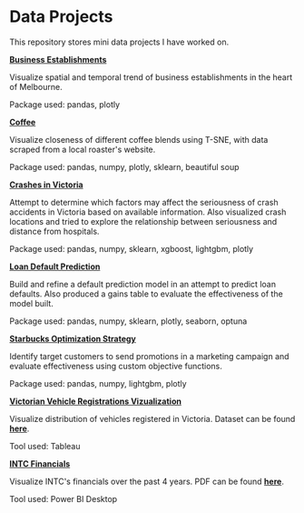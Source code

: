 # Data Projects

This repository stores mini data projects I have worked on.

**[Business Establishments](https://nbviewer.org/github/whchan05/data-projects/blob/main/biz%20est/biz%20est.ipynb)**

Visualize spatial and temporal trend of business establishments in the heart of Melbourne.

Package used: pandas, plotly

****[Coffee](https://nbviewer.org/github/whchan05/data-projects/blob/c48a7fda8180c6a7d34e78dbccd4f3433f263939/coffee/coffee.ipynb)****

Visualize closeness of different coffee blends using T-SNE, with data scraped from a local roaster's website.

Package used: pandas, numpy, plotly, sklearn, beautiful soup

****[Crashes in Victoria](https://nbviewer.org/github/whchan05/data-projects/blob/b5299eacd905b0cb54452c275724bfc2ecb5a550/vic%20crash/vic%20crash.ipynb)****

Attempt to determine which factors may affect the seriousness of crash accidents in Victoria based on available information. Also visualized crash locations and tried to explore the relationship between seriousness and distance from hospitals.

Package used: pandas, numpy, sklearn, xgboost, lightgbm, plotly

****[Loan Default Prediction](https://nbviewer.org/github/whchan05/data-projects/blob/367dfbfd174c7b0b1a87400fd78e3878870a1999/loan%20default%20prediction/Loan%20Default%20Prediction%20Kaggle.ipynb)****

Build and refine a default prediction model in an attempt to predict loan defaults. Also produced a gains table to evaluate the effectiveness of the model built.

Package used: pandas, numpy, sklearn, plotly, seaborn, optuna


****[Starbucks Optimization Strategy](https://nbviewer.org/github/whchan05/data-projects/blob/main/starbucks/starbucks.ipynb)****

Identify target customers to send promotions in a marketing campaign and evaluate effectiveness using custom objective functions.

Package used: pandas, numpy, lightgbm, plotly




****[Victorian Vehicle Registrations Vizualization](https://public.tableau.com/app/profile/wai.ho.chan/viz/MelbourneVehicleViz/Victoriavehicles?publish=yes)****

Visualize distribution of vehicles registered in Victoria. Dataset can be found ****[here](https://discover.data.vic.gov.au/dataset/whole-fleet-vehicle-registration-snapshot-by-postcode)****.

Tool used: Tableau



****[INTC Financials](https://app.powerbi.com/groups/me/reports/30740124-8177-4d1c-a497-d4730b3ec14f/ReportSection226d0a88e0f07002a079?experience=power-bi)****

Visualize INTC's financials over the past 4 years. PDF can be found ****[here](https://github.com/whchan05/data-projects/blob/main/INTC%20financial/balancesheet%20viz.pdf)****.

Tool used: Power BI Desktop
